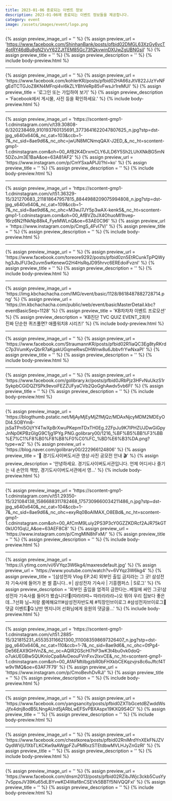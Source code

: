 ```yaml
---
title: 2023-01-06 종료되는 이벤트 정보
description: 2023-01-06에 종료되는 이벤트 정보들을 제공합니다.
category: event
image: /assets/images/event/logo.png
---
```

{% assign preview_image_url = '' %}
{% assign preview_url = 'https://www.facebook.com/ShinhanBank/posts/pfbid02DMGL63XzGy6vcT4otRY46dBu8gN2VvY62ZJtTEM85Gc73fQkvwinDXUwZgUBNGsil' %}
{% assign preview_title = '' %}
{% assign preview_description = '' %}
{% include body-preview.html %}
<hr>{% assign preview_image_url = '' %}
{% assign preview_url = 'https://www.facebook.com/kohlerKR/posts/pfbid02HA66zJtV822JJzYvNFgEdTCTGJoZ8KN4MFrqi4vi6kZLYBhVeRp85vFwsJr1reMUl' %}
{% assign preview_title = '&#xb85c;&#xadf8;&#xc778; &#xb610;&#xb294; &#xac00;&#xc785;&#xd558;&#xc5ec; &#xbcf4;&#xae30;' %}
{% assign preview_description = 'Facebook&#xc5d0;&#xc11c; &#xac8c;&#xc2dc;&#xbb3c;, &#xc0ac;&#xc9c4; &#xb4f1;&#xc744; &#xd655;&#xc778;&#xd558;&#xc138;&#xc694;.' %}
{% include body-preview.html %}
<hr>{% assign preview_image_url = 'https://scontent-gmp1-1.cdninstagram.com/v/t39.30808-6/320238469_910193760135691_3773641622047807625_n.jpg?stp=dst-jpg_s640x640&amp;_nc_cat=103&amp;ccb=1-7&amp;_nc_sid=8ae9d6&amp;_nc_ohc=jwUN8MCNmqQAX-J2ED_&amp;_nc_ht=scontent-gmp1-1.cdninstagram.com&amp;oh=00_AfB2K4DrxmCLY6JLD6Y5Sh2LUhXNkBG5mN5DZoJm3E1BaA&amp;oe=63A81AF2' %}
{% assign preview_url = 'https://www.instagram.com/p/CmYSxaAPlJl/?hl=ko' %}
{% assign preview_title = '' %}
{% assign preview_description = '' %}
{% include body-preview.html %}
<hr>{% assign preview_image_url = 'https://scontent-gmp1-1.cdninstagram.com/v/t51.36329-15/321270683_211818647957815_8844988209075994808_n.jpg?stp=dst-jpg_s640x640&amp;_nc_cat=109&amp;ccb=1-7&amp;_nc_sid=8ae9d6&amp;_nc_ohc=M3wJ7JY5p3wAX-kenk5&amp;_nc_ht=scontent-gmp1-1.cdninstagram.com&amp;oh=00_AfBVZbJX4OhuoMI1hvep-16rz6N2fNkNp88k4_FyeMWLnQ&amp;oe=63AE0C96' %}
{% assign preview_url = 'https://www.instagram.com/p/CmgS_4FvI7V/' %}
{% assign preview_title = '' %}
{% assign preview_description = '' %}
{% include body-preview.html %}
<hr>{% assign preview_image_url = '' %}
{% assign preview_url = 'https://www.facebook.com/toreore9292/posts/pfbid0zn5EtRCunkTpPQWyhg3JbJFU3e2uvm5wKenewG2H4HsRqJD95hrvc6EREdoiFvznl' %}
{% assign preview_title = '' %}
{% assign preview_description = '' %}
{% include body-preview.html %}
<hr>{% assign preview_image_url = 'https://img.kbchachacha.com/IMG/event/basic/1128/8618487882728714.png' %}
{% assign preview_url = 'https://m.kbchachacha.com/public/web/event/basicMasterDetail.kbc?eventBasicSeq=1128' %}
{% assign preview_title = 'KB차차차 이벤트 프로모션' %}
{% assign preview_description = 'KB진단 TVC QUIZ EVENT_2회차<br>진짜 단순한 퀴즈풀면? 애플워치8 시리즈!' %}
{% include body-preview.html %}
<hr>{% assign preview_image_url = '' %}
{% assign preview_url = 'https://www.facebook.com/StraumannKR/posts/pfbid02R1iaQC3Eg8tyRKrdC7p3VumKyvQbrR7aKgakUGqmeRwsDHWnw8u6JbbvfrYwNxaPl' %}
{% assign preview_title = '' %}
{% assign preview_description = '' %}
{% include body-preview.html %}
<hr>{% assign preview_image_url = '' %}
{% assign preview_url = 'https://www.facebook.com/golibrary.kr/posts/pfbid0JRbPjz3HFvNuUkzS1rSykpbCGiDQZfSPk9evoiFEZZUFyaCVb2QoGghAwdv5vb6Fl' %}
{% assign preview_title = '' %}
{% assign preview_description = '' %}
{% include body-preview.html %}
<hr>{% assign preview_image_url = 'https://blogthumb.pstatic.net/MjAyMjEyMjZfMjQz/MDAxNjcyMDM2MDEyODI4.SOBYm8-jsSaTPni5OijYY4TwXpBrXwuPKepmTDxTH0Eg.2ZFpJu9K7lPHZUJDwGiGpyJnNp0KPBzGIgG9C1jg1PYg.PNG.golibrary00/1216_%BF%B5%BB%F3%BB%E7%C1%F8%B0%F8%B8%F0%C0%FC_%BD%E6%B3%DA.png?type=w2' %}
{% assign preview_url = 'https://blog.naver.com/golibrary00/222966124806' %}
{% assign preview_title = '📸 경기도사이버도서관 영상∙사진 공모전 안내 🎬' %}
{% assign preview_description = '안녕하세요. 경기도사이버도서관입니다. 언제 어디서나 즐기는 내 손안의 책방, 경기도사이버도서관에서 영...' %}
{% include body-preview.html %}
<hr>{% assign preview_image_url = 'https://scontent-gmp1-1.cdninstagram.com/v/t51.29350-15/321084138_1586688311782468_1757309660034211486_n.jpg?stp=dst-jpg_s640x640&amp;_nc_cat=104&amp;ccb=1-7&amp;_nc_sid=8ae9d6&amp;_nc_ohc=exyRq0BoAIMAX_O8EBd&amp;_nc_ht=scontent-gmp1-1.cdninstagram.com&amp;oh=00_AfCmM9Luiy2PS3P3cY0GZZKDRcf2AJR75kGT0kUO1GqU_A&amp;oe=63AEF8C8' %}
{% assign preview_url = 'https://www.instagram.com/p/CmgMIN8hFxM/' %}
{% assign preview_title = '' %}
{% assign preview_description = '' %}
{% include body-preview.html %}
<hr>{% assign preview_image_url = 'https://i.ytimg.com/vi/6VYqz3W6kg4/maxresdefault.jpg' %}
{% assign preview_url = 'https://www.youtube.com/watch?v=6VYqz3W6kg4' %}
{% assign preview_title = '[삼성전자 Vlog EP.24] 외부인 출입 금지라는 그 곳! 삼성전자 기숙사에 들어가 본 썰 풉니다..ㅎ| 삼성전자 기숙사 | 기흥캠퍼스 | S로그' %}
{% assign preview_description = '외부인 출입을 엄격히 금한다는..베일에 싸인 그곳!삼성전자 기숙사를 들어가 봤습니다!👀(따라라따~ 따라라라라~)오 뭐야 우리 집보다 좋은데...?선화 님~저랑 룸메해요!!!#삼성전자반도체 #직장인브이로그 #삼성전자브이로그📢댓글 이벤트📢Q.낭만 엔지니어 선화님에게 응원의 댓글을...' %}
{% include body-preview.html %}
<hr>{% assign preview_image_url = 'https://scontent-gmp1-1.cdninstagram.com/v/t51.2885-15/321815231_455353116621300_1110083598697326407_n.jpg?stp=dst-jpg_s640x640&amp;_nc_cat=110&amp;ccb=1-7&amp;_nc_sid=8ae9d6&amp;_nc_ohc=0tPg4-De56EAX9GHVnZ&amp;_nc_oc=AQlR2GScHI7hP3wK3t4bu0vk0doQ-o7ukUEGBw5QUKnIoCpa8AvDeouFVnFxv2lxvCE&amp;_nc_ht=scontent-gmp1-1.cdninstagram.com&amp;oh=00_AfAFMtilbgzbR0bFHXkbCEKqzvjrs8c6uJftcf4Tw9v1MQ&amp;oe=63AF7F79' %}
{% assign preview_url = 'https://www.instagram.com/p/CmoBevhDvRJ/' %}
{% assign preview_title = '' %}
{% assign preview_description = '' %}
{% include body-preview.html %}
<hr>{% assign preview_image_url = '' %}
{% assign preview_url = 'https://www.facebook.com/yangsancity/posts/pfbid0ZXTbGcetdBZwddWsJjfx4dnj8odB5LNngAUrd5jARbLwEFSvPBXAspx19KXQ9S4Cl' %}
{% assign preview_title = '' %}
{% assign preview_description = '' %}
{% include body-preview.html %}
<hr>{% assign preview_image_url = '' %}
{% assign preview_url = 'https://www.facebook.com/chestkorea/posts/pfbid02RniMrdYnXEkFNJZVQydWVjU1XbTLKCKw9aAWgpFZuPMRxzSTEtdbwMVLHJyZnGzRl' %}
{% assign preview_title = '' %}
{% assign preview_description = '' %}
{% include body-preview.html %}
<hr>{% assign preview_image_url = '' %}
{% assign preview_url = 'https://www.facebook.com/dnsm2013/posts/pfbid02RZibJWjc3ckb5CusYy7vSppsJV39Ku65dLBYvwKD4Waf8nCSEVk5BBTf5NiVQQFxl' %}
{% assign preview_title = '' %}
{% assign preview_description = '' %}
{% include body-preview.html %}